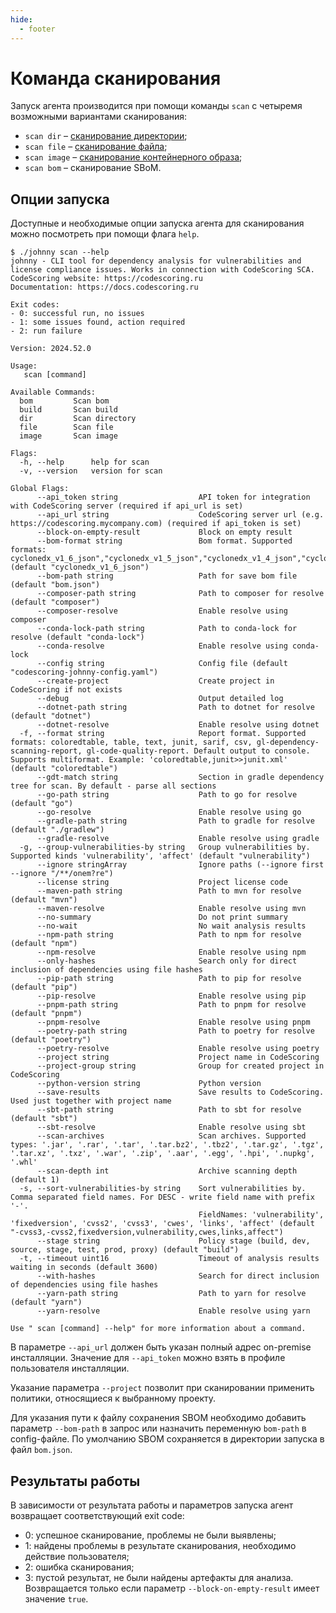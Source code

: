 ```yaml
---
hide:
  - footer
---
```


# Команда сканирования

Запуск агента производится при помощи команды `scan` с четыремя возможными вариантами сканирования:

- `scan dir` – [сканирование директории](/agent/scan-dir/);
- `scan file` – [сканирование файла](/agent/scan-file);
- `scan image` – [сканирование контейнерного образа](/agent/scan-docker);
- `scan bom` – сканирование SBoM.

## Опции запуска

Доступные и необходимые опции запуска агента для сканирования можно посмотреть при помощи флага `help`.

```
$ ./johnny scan --help
johnny - CLI tool for dependency analysis for vulnerabilities and license compliance issues. Works in connection with CodeScoring SCA.
CodeScoring website: https://codescoring.ru
Documentation: https://docs.codescoring.ru

Exit codes:
- 0: successful run, no issues
- 1: some issues found, action required
- 2: run failure

Version: 2024.52.0

Usage:
   scan [command]

Available Commands:
  bom         Scan bom
  build       Scan build
  dir         Scan directory
  file        Scan file
  image       Scan image

Flags:
  -h, --help      help for scan
  -v, --version   version for scan

Global Flags:
      --api_token string                  API token for integration with CodeScoring server (required if api_url is set)
      --api_url string                    CodeScoring server url (e.g. https://codescoring.mycompany.com) (required if api_token is set)
      --block-on-empty-result             Block on empty result
      --bom-format string                 Bom format. Supported formats: cyclonedx_v1_6_json","cyclonedx_v1_5_json","cyclonedx_v1_4_json","cyclonedx_v1_6_ext_json (default "cyclonedx_v1_6_json")
      --bom-path string                   Path for save bom file (default "bom.json")
      --composer-path string              Path to composer for resolve (default "composer")
      --composer-resolve                  Enable resolve using composer
      --conda-lock-path string            Path to conda-lock for resolve (default "conda-lock")
      --conda-resolve                     Enable resolve using conda-lock
      --config string                     Config file (default "codescoring-johnny-config.yaml")
      --create-project                    Create project in CodeScoring if not exists
      --debug                             Output detailed log
      --dotnet-path string                Path to dotnet for resolve (default "dotnet")
      --dotnet-resolve                    Enable resolve using dotnet
  -f, --format string                     Report format. Supported formats: coloredtable, table, text, junit, sarif, csv, gl-dependency-scanning-report, gl-code-quality-report. Default output to console. Supports multiformat. Example: 'coloredtable,junit>>junit.xml'  (default "coloredtable")
      --gdt-match string                  Section in gradle dependency tree for scan. By default - parse all sections
      --go-path string                    Path to go for resolve (default "go")
      --go-resolve                        Enable resolve using go
      --gradle-path string                Path to gradle for resolve (default "./gradlew")
      --gradle-resolve                    Enable resolve using gradle
  -g, --group-vulnerabilities-by string   Group vulnerabilities by. Supported kinds 'vulnerability', 'affect' (default "vulnerability")
      --ignore stringArray                Ignore paths (--ignore first --ignore "/**/onem?re")
      --license string                    Project license code
      --maven-path string                 Path to mvn for resolve (default "mvn")
      --maven-resolve                     Enable resolve using mvn
      --no-summary                        Do not print summary
      --no-wait                           No wait analysis results
      --npm-path string                   Path to npm for resolve (default "npm")
      --npm-resolve                       Enable resolve using npm
      --only-hashes                       Search only for direct inclusion of dependencies using file hashes
      --pip-path string                   Path to pip for resolve (default "pip")
      --pip-resolve                       Enable resolve using pip
      --pnpm-path string                  Path to pnpm for resolve (default "pnpm")
      --pnpm-resolve                      Enable resolve using pnpm
      --poetry-path string                Path to poetry for resolve (default "poetry")
      --poetry-resolve                    Enable resolve using poetry
      --project string                    Project name in CodeScoring
      --project-group string              Group for created project in CodeScoring
      --python-version string             Python version
      --save-results                      Save results to CodeScoring. Used just together with project name
      --sbt-path string                   Path to sbt for resolve (default "sbt")
      --sbt-resolve                       Enable resolve using sbt
      --scan-archives                     Scan archives. Supported types: '.jar', '.rar', '.tar', '.tar.bz2', '.tbz2', '.tar.gz', '.tgz', '.tar.xz', '.txz', '.war', '.zip', '.aar', '.egg', '.hpi', '.nupkg', '.whl'
      --scan-depth int                    Archive scanning depth (default 1)
  -s, --sort-vulnerabilities-by string    Sort vulnerabilities by. Comma separated field names. For DESC - write field name with prefix '-'.
                                          FieldNames: 'vulnerability', 'fixedversion', 'cvss2', 'cvss3', 'cwes', 'links', 'affect' (default "-cvss3,-cvss2,fixedversion,vulnerability,cwes,links,affect")
      --stage string                      Policy stage (build, dev, source, stage, test, prod, proxy) (default "build")
  -t, --timeout uint16                    Timeout of analysis results waiting in seconds (default 3600)
      --with-hashes                       Search for direct inclusion of dependencies using file hashes
      --yarn-path string                  Path to yarn for resolve (default "yarn")
      --yarn-resolve                      Enable resolve using yarn

Use " scan [command] --help" for more information about a command.
```

В параметре `--api_url` должен быть указан полный адрес on-premise инсталляции. Значение для `--api_token` можно взять в профиле пользователя инсталляции.

Указание параметра `--project` позволит при сканировании применить политики, относящиеся к выбранному проекту.

Для указания пути к файлу сохранения SBOM необходимо добавить параметр `--bom-path` в запрос или назначить переменную `bom-path` в config-файле. По умолчанию SBOM сохраняется в директории запуска в файл `bom.json`.

## Результаты работы

В зависимости от результата работы и параметров запуска агент возвращает соответствующий exit code:

- 0: успешное сканирование, проблемы не были выявлены;
- 1: найдены проблемы в результате сканирования, необходимо действие пользователя;
- 2: ошибка сканирования;
- 3: пустой результат, не были найдены артефакты для анализа. Возвращается только если параметр `--block-on-empty-result` имеет значение `true`.
